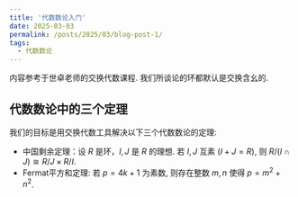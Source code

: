 ```yaml
---
title: '代数数论入门'
date: 2025-03-03 
permalink: /posts/2025/03/blog-post-1/
tags:
  - 代数数论
---
```


内容参考于世卓老师的交换代数课程. 我们所谈论的环都默认是交换含幺的.

## 代数数论中的三个定理

我们的目标是用交换代数工具解决以下三个代数数论的定理:

* 中国剩余定理：设 $R$ 是环，$I,J$ 是 $R$ 的理想. 若 $I,J$ 互素 ($I+J=R$), 则 $R/(I\cap J)\cong R/J\times R/I$.
* Fermat平方和定理: 若 $p=4k+1$ 为素数, 则存在整数 $m,n$ 使得 $p=m^2+n^2$.

























































































